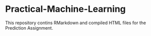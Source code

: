 # Practical-Machine-Learning
This repository contins RMarkdown and compiled HTML files for the Prediction Assignment.
